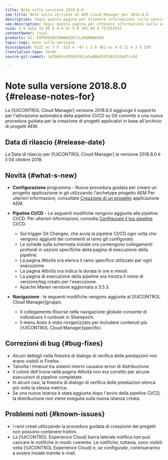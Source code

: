 ```yaml
---
title: Note sulla versione 2018.8.0
seo-title: Note sulla versione di AEM Cloud Manager per 2018.8.0
description: Segui questa pagina per ottenere informazioni sulla versione 2018.8.0 di Cloud Manager.
seo-description: Segui questa pagina per ottenere informazioni sulla versione 2018.8.0 di AEM Cloud Manager.
uuid: e 8 aaba 32-89 b 4-4 bc 5-b 295-09 b 753252612
contentOwner: jsyal
products: SG_ EXPERIENCEMANAGER/CLOUDMANAGER
topic-tags: note sulla versione
discoiquuid: 9222 ac 3 b -525 e -47 c 1-b 481-ac 9 d 22 e 3 d 559
translation-type: tm+mt
source-git-commit: 1dfb065c09569f811e5a006d3d74825d3bd7cc8d

---
```



# Note sulla versione 2018.8.0 {#release-notes-for}

La [!UICONTROL Cloud Manager] versione 2018.8.0 aggiunge il supporto per l&#39;attivazione automatica della pipeline CI/CD su Git commits e una nuova procedura guidata per la creazione di progetti applicativi in base all&#39;archivio di progetti AEM.

## Data di rilascio {#release-date}

La Data di rilascio per [!UICONTROL Cloud Manager] la versione 2018.8.0 è il 04 ottobre 2018.

## Novità {#what-s-new}

* **Configurazione** programma - Nuova procedura guidata per creare un progetto applicazione in git utilizzando l&#39;archetype progetto AEM Per ulteriori informazioni, consultate [Creazione di un progetto](create-an-application-project.md) applicazione AEM.

* **Pipeline CI/CD** - Le seguenti modifiche vengono aggiunte alla pipeline CI/CD. Per ulteriori informazioni, consulta [Configurare il tuo pipeline](configuring-pipeline.md) CI/CD.

   * Sul trigger Git Changes, che avvia la pipeline CI/CD ogni volta che vengono aggiunti dei commenti al ramo git configurato.
   * Le schede sulla schermata iniziale ora contengono collegamenti profondi in sezioni specifiche della pagina di esecuzione della pipeline.
   * La pagina Attività ora elenca il ramo specifico utilizzato per ogni esecuzione.
   * La pagina Attività ora indica la durata in ore e minuti.
   * La pagina di esecuzione della pipeline ora mostra il nome di versione/tag creato per l&#39;esecuzione.
   * Apache Maven versione aggiornata a 3.5.3.

* **Navigazione** : le seguenti modifiche vengono aggiunte al [!UICONTROL Cloud Manager]gruppo.

   * Il collegamento Risorse nella navigazione globale consente di individuare il runbook in Sharepoint.
   * Il menu Aiuto è stato riorganizzato per includere contenuti più [!UICONTROL Cloud Manager]specifici.

## Correzioni di bug {#bug-fixes}

* Alcuni dettagli nella finestra di dialogo di verifica delle prestazioni non erano visibili in Firefox.
* Talvolta i timeout tra sistemi interni causano errori di distribuzione.
* Il colore dell&#39;icona nella pagina Attività non era corretto per alcune esecuzioni di pipeline completate.
* In alcuni casi, la finestra di dialogo di verifica delle prestazioni elenca più volte la stessa metrica.
* Se una nuova istanza è stata aggiunta dopo l&#39;avvio della pipeline CI/CD, la distribuzione non viene eseguita sulla nuova istanza creata.

## Problemi noti {#known-issues}

* I rami creati utilizzando la procedura guidata di creazione dei progetti non possono contenere trattini.
* La [!UICONTROL Experience Cloud] barra laterale notifica non può caricare le notifiche in modo coerente. Le notifiche, tuttavia, sono visibili nella [!UICONTROL Experience Cloud] e, se configurate, continueranno a essere inviate tramite e-mail.

